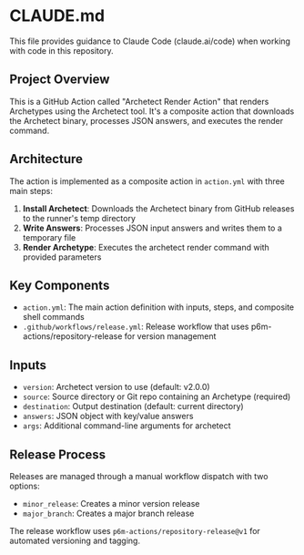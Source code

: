 # CLAUDE.md

This file provides guidance to Claude Code (claude.ai/code) when working with code in this repository.

## Project Overview

This is a GitHub Action called "Archetect Render Action" that renders Archetypes using the Archetect tool. It's a composite action that downloads the Archetect binary, processes JSON answers, and executes the render command.

## Architecture

The action is implemented as a composite action in `action.yml` with three main steps:
1. **Install Archetect**: Downloads the Archetect binary from GitHub releases to the runner's temp directory
2. **Write Answers**: Processes JSON input answers and writes them to a temporary file
3. **Render Archetype**: Executes the archetect render command with provided parameters

## Key Components

- `action.yml`: The main action definition with inputs, steps, and composite shell commands
- `.github/workflows/release.yml`: Release workflow that uses p6m-actions/repository-release for version management

## Inputs

- `version`: Archetect version to use (default: v2.0.0)
- `source`: Source directory or Git repo containing an Archetype (required)
- `destination`: Output destination (default: current directory)
- `answers`: JSON object with key/value answers
- `args`: Additional command-line arguments for archetect

## Release Process

Releases are managed through a manual workflow dispatch with two options:
- `minor_release`: Creates a minor version release
- `major_branch`: Creates a major branch release

The release workflow uses `p6m-actions/repository-release@v1` for automated versioning and tagging.
